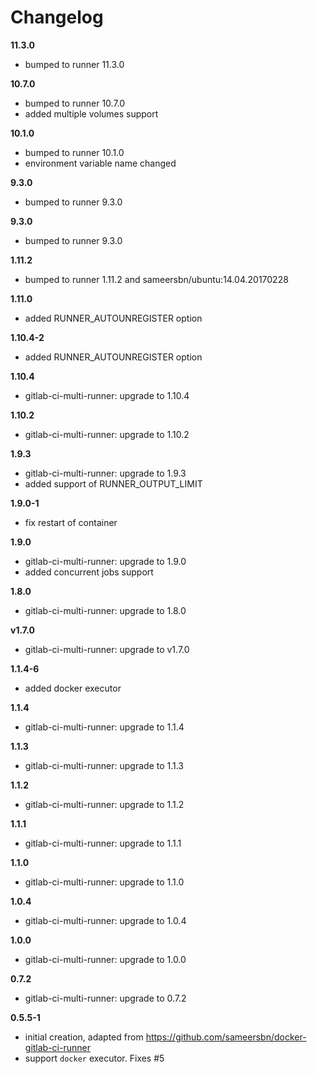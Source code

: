# Changelog

**11.3.0**
  - bumped to runner 11.3.0

**10.7.0**
  - bumped to runner 10.7.0
  - added multiple volumes support

**10.1.0**
  - bumped to runner 10.1.0
  - environment variable name changed

**9.3.0**
  - bumped to runner 9.3.0

**9.3.0**
  - bumped to runner 9.3.0

**1.11.2**
  - bumped to runner 1.11.2 and sameersbn/ubuntu:14.04.20170228

**1.11.0**
  - added RUNNER_AUTOUNREGISTER option

**1.10.4-2**
  - added RUNNER_AUTOUNREGISTER option

**1.10.4**
  - gitlab-ci-multi-runner: upgrade to 1.10.4

**1.10.2**
  - gitlab-ci-multi-runner: upgrade to 1.10.2

**1.9.3**
  - gitlab-ci-multi-runner: upgrade to 1.9.3
  - added support of RUNNER_OUTPUT_LIMIT 

**1.9.0-1**
  - fix restart of container

**1.9.0**
 - gitlab-ci-multi-runner: upgrade to 1.9.0
 - added concurrent jobs support

**1.8.0**
 - gitlab-ci-multi-runner: upgrade to 1.8.0

**v1.7.0**
- gitlab-ci-multi-runner: upgrade to v1.7.0

**1.1.4-6**
 - added docker executor

**1.1.4**
 - gitlab-ci-multi-runner: upgrade to 1.1.4

**1.1.3**
 - gitlab-ci-multi-runner: upgrade to 1.1.3

**1.1.2**
 - gitlab-ci-multi-runner: upgrade to 1.1.2

**1.1.1**
 - gitlab-ci-multi-runner: upgrade to 1.1.1

**1.1.0**
 - gitlab-ci-multi-runner: upgrade to 1.1.0

**1.0.4**
 - gitlab-ci-multi-runner: upgrade to 1.0.4

**1.0.0**
 - gitlab-ci-multi-runner: upgrade to 1.0.0

**0.7.2**
 - gitlab-ci-multi-runner: upgrade to 0.7.2

**0.5.5-1**
 - initial creation, adapted from https://github.com/sameersbn/docker-gitlab-ci-runner
 - support `docker` executor. Fixes #5
